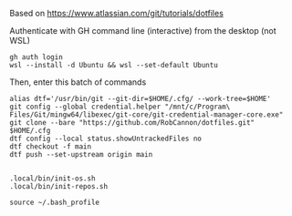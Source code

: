 Based on https://www.atlassian.com/git/tutorials/dotfiles

Authenticate with GH command line (interactive) from the desktop (not WSL)
```
gh auth login
wsl --install -d Ubuntu && wsl --set-default Ubuntu
```

Then, enter this batch of commands
```
alias dtf='/usr/bin/git --git-dir=$HOME/.cfg/ --work-tree=$HOME'
git config --global credential.helper "/mnt/c/Program\ Files/Git/mingw64/libexec/git-core/git-credential-manager-core.exe"
git clone --bare "https://github.com/RobCannon/dotfiles.git" $HOME/.cfg
dtf config --local status.showUntrackedFiles no
dtf checkout -f main
dtf push --set-upstream origin main


.local/bin/init-os.sh
.local/bin/init-repos.sh

source ~/.bash_profile
```
